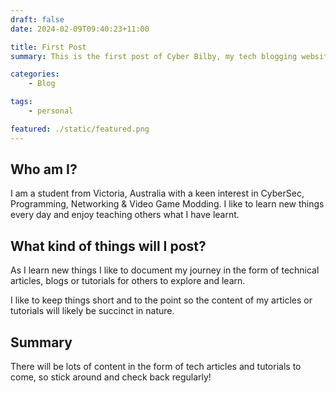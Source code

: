 ```yaml
---
draft: false
date: 2024-02-09T09:40:23+11:00

title: First Post
summary: This is the first post of Cyber Bilby, my tech blogging website.

categories:
    - Blog

tags:
    - personal

featured: ./static/featured.png
---
```


## Who am I?

I am a student from Victoria, Australia with a keen interest in CyberSec, Programming, Networking & Video Game Modding. I like to learn new things every day and enjoy teaching others what I have learnt.

## What kind of things will I post?

As I learn new things I like to document my journey in the form of technical articles, blogs or tutorials for others to explore and learn.

I like to keep things short and to the point so the content of my articles or tutorials will likely be succinct in nature.

## Summary

There will be lots of content in the form of tech articles and tutorials to come, so stick around and check back regularly!